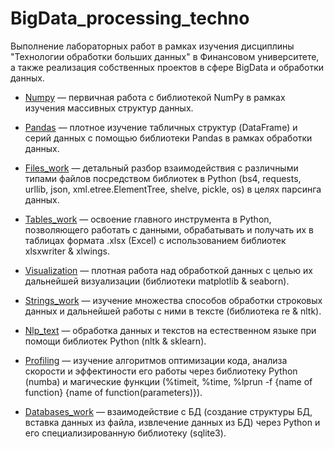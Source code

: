 # BigData_processing_techno

Выполнение лабораторных работ в рамках изучения дисциплины "Технологии обработки больших данных" в Финансовом университете, а также реализация собственных проектов в сфере BigData и обработки данных.

- [Numpy](https://github.com/Valyaevgeorgiy/BigData_processing_techno/tree/main/numpy) — первичная работа с библиотекой NumPy в рамках изучения массивных структур данных.

- [Pandas](https://github.com/Valyaevgeorgiy/BigData_processing_techno/tree/main/pandas) — плотное изучение табличных структур (DataFrame) и серий данных с помощью библиотеки Pandas в рамках обработки данных.

- [Files_work](https://github.com/Valyaevgeorgiy/BigData_processing_techno/tree/main/files_work) — детальный разбор взаимодействия с различными типами файлов посредством библиотек в Python (bs4, requests, urllib, json, xml.etree.ElementTree, shelve, pickle, os) в целях парсинга данных. 

- [Tables_work](https://github.com/Valyaevgeorgiy/BigData_processing_techno/tree/main/tables_work) — освоение главного инструмента в Python, позволяющего работать с данными, обрабатывать и получать их в таблицах формата .xlsx (Excel) с использованием библиотек xlsxwriter & xlwings.

- [Visualization](https://github.com/Valyaevgeorgiy/BigData_processing_techno/tree/main/visualization) — плотная работа над обработкой данных с целью их дальнейшей визуализации (библиотеки matplotlib & seaborn).

- [Strings_work](https://github.com/Valyaevgeorgiy/BigData_processing_techno/tree/main/strings_work) — изучение множества способов обработки строковых данных и дальнейшей работы с ними в тексте (библиотека re & nltk).

- [Nlp_text](https://github.com/Valyaevgeorgiy/BigData_processing_techno/tree/main/nlp_text) — обработка данных и текстов на естественном языке при помощи библиотек Python (nltk & sklearn).

- [Profiling](https://github.com/Valyaevgeorgiy/BigData_processing_techno/tree/main/profiling) — изучение алгоритмов оптимизации кода, анализа скорости и эффектиности его работы через библиотеку Python (numba) и магические функции (%timeit, %time, %lprun -f {name of function} {name of function(parameters)}).

- [Databases_work](https://github.com/Valyaevgeorgiy/BigData_processing_techno/tree/main/databases_work) — взаимодействие с БД (создание структуры БД, вставка данных из файла, извлечение данных из БД) через Python и его специализированную библиотеку (sqlite3).
